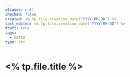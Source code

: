 ```yaml
---
aliases: null
checked: false
created: <% tp.file.creation_date("YYYY-MM-DD") %>
last_edited: <% tp.file.creation_date("YYYY-MM-DD") %>
draft: true
tags:
  - maths
type: str
---
```

# <% tp.file.title %>
